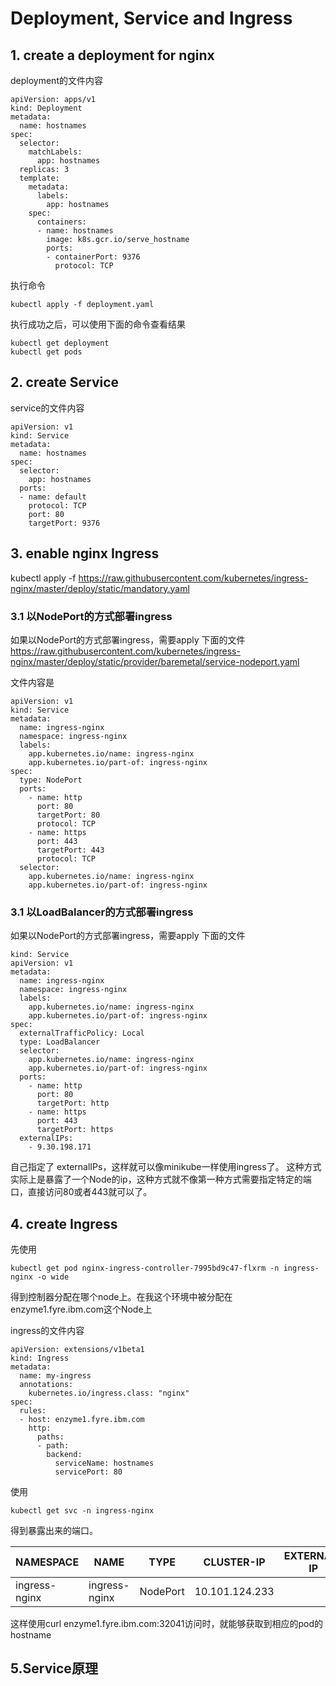 # Deployment, Service and Ingress
## 1. create a deployment for nginx
deployment的文件内容 
```
apiVersion: apps/v1
kind: Deployment
metadata:
  name: hostnames
spec:
  selector:
    matchLabels:
      app: hostnames
  replicas: 3
  template:
    metadata:
      labels:
        app: hostnames
    spec:
      containers:
      - name: hostnames
        image: k8s.gcr.io/serve_hostname
        ports:
        - containerPort: 9376
          protocol: TCP
```
执行命令

```
kubectl apply -f deployment.yaml
```
执行成功之后，可以使用下面的命令查看结果

```
kubectl get deployment
kubectl get pods
```

## 2. create Service
service的文件内容
```
apiVersion: v1
kind: Service
metadata:
  name: hostnames
spec:
  selector:
    app: hostnames
  ports:
  - name: default
    protocol: TCP
    port: 80
    targetPort: 9376

``` 

## 3. enable nginx Ingress
kubectl apply -f https://raw.githubusercontent.com/kubernetes/ingress-nginx/master/deploy/static/mandatory.yaml

### 3.1 以NodePort的方式部署ingress
如果以NodePort的方式部署ingress，需要apply 下面的文件
https://raw.githubusercontent.com/kubernetes/ingress-nginx/master/deploy/static/provider/baremetal/service-nodeport.yaml

文件内容是
```
apiVersion: v1
kind: Service
metadata:
  name: ingress-nginx
  namespace: ingress-nginx
  labels:
    app.kubernetes.io/name: ingress-nginx
    app.kubernetes.io/part-of: ingress-nginx
spec:
  type: NodePort
  ports:
    - name: http
      port: 80
      targetPort: 80
      protocol: TCP
    - name: https
      port: 443
      targetPort: 443
      protocol: TCP
  selector:
    app.kubernetes.io/name: ingress-nginx
    app.kubernetes.io/part-of: ingress-nginx
```

### 3.1 以LoadBalancer的方式部署ingress
如果以NodePort的方式部署ingress，需要apply 下面的文件
```
kind: Service
apiVersion: v1
metadata:
  name: ingress-nginx
  namespace: ingress-nginx
  labels:
    app.kubernetes.io/name: ingress-nginx
    app.kubernetes.io/part-of: ingress-nginx
spec:
  externalTrafficPolicy: Local
  type: LoadBalancer
  selector:
    app.kubernetes.io/name: ingress-nginx
    app.kubernetes.io/part-of: ingress-nginx
  ports:
    - name: http
      port: 80
      targetPort: http
    - name: https
      port: 443
      targetPort: https
  externalIPs:
    - 9.30.198.171    
```

自己指定了 externalIPs，这样就可以像minikube一样使用ingress了。 这种方式实际上是暴露了一个Node的ip，这种方式就不像第一种方式需要指定特定的端口，直接访问80或者443就可以了。

## 4. create Ingress

先使用
```
kubectl get pod nginx-ingress-controller-7995bd9c47-flxrm -n ingress-nginx -o wide
```
得到控制器分配在哪个node上。在我这个环境中被分配在enzyme1.fyre.ibm.com这个Node上

ingress的文件内容
```
apiVersion: extensions/v1beta1
kind: Ingress
metadata:
  name: my-ingress
  annotations:
    kubernetes.io/ingress.class: "nginx"
spec:
  rules:
  - host: enzyme1.fyre.ibm.com
    http:
      paths:
      - path:
        backend:
          serviceName: hostnames
          servicePort: 80
``` 

使用
```
kubectl get svc -n ingress-nginx
```
得到暴露出来的端口。

| NAMESPACE | NAME | TYPE | CLUSTER-IP | EXTERNAL-IP | PORT(S) | AGE |
| --- | --- | --- | --- | --- | --- | --- |
| ingress-nginx | ingress-nginx | NodePort | 10.101.124.233 | <none> | 80:32041/TCP,443:32283/TCP | 7h15m |

这样使用curl enzyme1.fyre.ibm.com:32041访问时，就能够获取到相应的pod的hostname

## 5.Service原理
